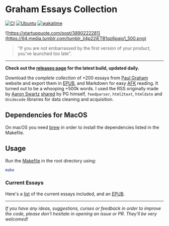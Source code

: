 # Graham Essays Collection
[![CI](https://github.com/ofou/graham-essays/actions/workflows/main.yml/badge.svg)](https://github.com/ofou/graham-essays/actions/workflows/main.yml) [![Ubuntu](https://github.com/ofou/graham-essays/actions/workflows/ubuntu.yml/badge.svg)](https://github.com/ofou/graham-essays/actions/workflows/ubuntu.yml) [![wakatime](https://wakatime.com/badge/github/ofou/graham-essays.svg?style=social)](https://wakatime.com/badge/github/ofou/graham-essays)

![https://startupquote.com/post/3890222281](https://64.media.tumblr.com/tumblr_li4p22jETB1qz6pqio1_500.png)

> "If you are not embarrassed by the first version of your product, you've launched too late".

---

**Check out the [releases page] for the latest build, updated daily.**

Download the _complete collection_ of +200 essays from [Paul Graham] website and export them in [EPUB], and Markdown for easy [AFK] reading. It turned out to be a whooping +500k words. I used the RSS originally made by [Aaron Swartz] [shared] by PG himself, `feedparser`, `html2text`, `htmldate` and `Unidecode` libraries for data cleaning and acquisition. 

## Dependencies for MacOS

On macOS you need [brew] in order to install the dependencies listed in the Makefile.

## Usage

Run the [Makefile](./Makefile) in the root directory using:

```bash
make
```

### Current Essays

Here's a [list] of the current essays included, and an [EPUB].

---

_If you have any ideas, suggestions, curses or feedback in order to improve the code, please don't hesitate in opening an issue or PR. They'll be very welcomed!_

[afk]: https://www.grammarly.com/blog/afk-meaning/
[paul graham]: http://www.paulgraham.com/articles.html
[aaron swartz]: https://en.wikipedia.org/wiki/Aaron_Swartz
[brew]: https://docs.brew.sh/Installation
[pandoc]: https://pandoc.org/installing.html
[calibre]: https://calibre-ebook.com/
[EPUB]: https://github.com/ofou/graham-essays/releases/download/latest/graham.epub
[releases page]: https://github.com/ofou/graham-essays/releases/tag/latest
[shared]: http://www.paulgraham.com/rss.html
[list]: https://github.com/ofou/graham-essays/releases/download/latest/essays.csv

